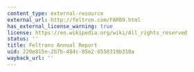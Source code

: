 ```yaml
---
content_type: external-resource
external_url: http://feltron.com/FAR09.html
has_external_license_warning: true
license: https://en.wikipedia.org/wiki/All_rights_reserved
status: ''
title: Feltrons Annual Report
uid: 220e815e-2b7b-484c-85e2-6558319b310a
wayback_url: ''
---
```

